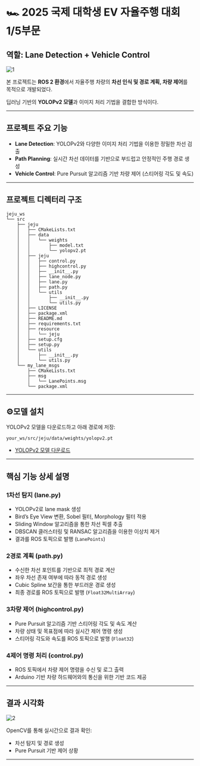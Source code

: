 # 🏎️ 2025 국제 대학생 EV 자율주행 대회 1/5부문

## 역할: Lane Detection + Vehicle Control
![1](https://github.com/user-attachments/assets/28ef12f2-57ae-4d83-8e9d-b28233c6ba53)

본 프로젝트는 **ROS 2 환경**에서 자율주행 차량의 **차선 인식 및 경로 계획, 차량 제어**를 목적으로 개발되었다. 

딥러닝 기반의 **YOLOPv2 모델**과 이미지 처리 기법을 결합한 방식이다.

---

## 프로젝트 주요 기능

- **Lane Detection**: YOLOPv2와 다양한 이미지 처리 기법을 이용한 정밀한 차선 검출
- **Path Planning**: 실시간 차선 데이터를 기반으로 부드럽고 안정적인 주행 경로 생성
- **Vehicle Control**: Pure Pursuit 알고리즘 기반 차량 제어 (스티어링 각도 및 속도)

---

## 프로젝트 디렉터리 구조

```
jeju_ws
└── src
    ├── jeju
    │   ├── CMakeLists.txt
    │   ├── data
    │   │   └── weights
    │   │       ├── model.txt
    │   │       └── yolopv2.pt
    │   ├── jeju
    │   │   ├── control.py
    │   │   ├── highcontrol.py
    │   │   ├── __init__.py
    │   │   ├── lane_node.py
    │   │   ├── lane.py
    │   │   ├── path.py
    │   │   └── utils
    │   │       ├── __init__.py
    │   │       └── utils.py
    │   ├── LICENSE
    │   ├── package.xml
    │   ├── README.md
    │   ├── requirements.txt
    │   ├── resource
    │   │   └── jeju
    │   ├── setup.cfg
    │   ├── setup.py
    │   └── utils
    │       ├── __init__.py
    │       └── utils.py
    └── my_lane_msgs
        ├── CMakeLists.txt
        ├── msg
        │   └── LanePoints.msg
        └── package.xml

```

---

## ⚙모델 설치

YOLOPv2 모델을 다운로드하고 아래 경로에 저장:
```
your_ws/src/jeju/data/weights/yolopv2.pt
```

- [YOLOPv2 모델 다운로드](https://github.com/CAIC-AD/YOLOPv2/releases/download/V0.0.1/yolopv2.pt)

---

## 핵심 기능 상세 설명

### 1️**차선 탐지 (lane.py)**

- YOLOPv2로 lane mask 생성
- Bird’s Eye View 변환, Sobel 필터, Morphology 필터 적용
- Sliding Window 알고리즘을 통한 차선 픽셀 추출
- DBSCAN 클러스터링 및 RANSAC 알고리즘을 이용한 이상치 제거
- 결과를 ROS 토픽으로 발행 (`LanePoints`)

### 2️**경로 계획 (path.py)**

- 수신한 차선 포인트를 기반으로 최적 경로 계산
- 좌우 차선 존재 여부에 따라 동적 경로 생성
- Cubic Spline 보간을 통한 부드러운 경로 생성
- 최종 경로를 ROS 토픽으로 발행 (`Float32MultiArray`)

### 3️**차량 제어 (highcontrol.py)**

- Pure Pursuit 알고리즘 기반 스티어링 각도 및 속도 계산
- 차량 상태 및 목표점에 따라 실시간 제어 명령 생성
- 스티어링 각도와 속도를 ROS 토픽으로 발행 (`Float32`)

### 4️**제어 명령 처리 (control.py)**

- ROS 토픽에서 차량 제어 명령을 수신 및 로그 출력
- Arduino 기반 차량 하드웨어와의 통신을 위한 기반 코드 제공

---

## 결과 시각화
![2](https://github.com/user-attachments/assets/082ee031-ace0-4c5d-bb3e-634fe317030e)

OpenCV를 통해 실시간으로 결과 확인:
- 차선 탐지 및 경로 생성
- Pure Pursuit 기반 제어 상황

---
